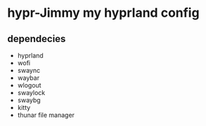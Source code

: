 # hypr-Jimmy my hyprland config

## dependecies

- hyprland
- wofi
- swaync
- waybar
- wlogout
- swaylock
- swaybg
- kitty
- thunar file manager
